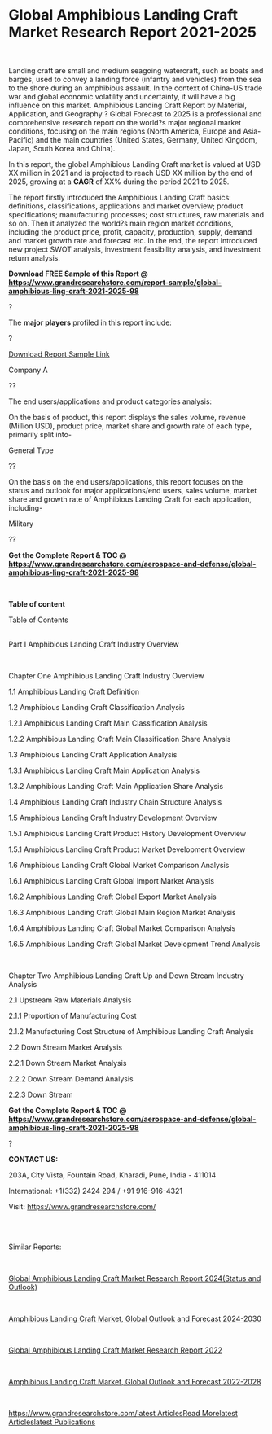 <h1>Global Amphibious Landing Craft Market Research Report 2021-2025</h1><br/><p>Landing craft are small and medium seagoing watercraft, such as boats and barges, used to convey a landing force (infantry and vehicles) from the sea to the shore during an amphibious assault. In the context of China-US trade war and global economic volatility and uncertainty, it will have a big influence on this market. Amphibious Landing Craft Report by Material, Application, and Geography ? Global Forecast to 2025 is a professional and comprehensive research report on the world?s major regional market conditions, focusing on the main regions (North America, Europe and Asia-Pacific) and the main countries (United States, Germany, United Kingdom, Japan, South Korea and China).</p>
 
 
 
 <p>In this report, the global Amphibious Landing Craft market is valued at USD XX million in 2021 and is projected to reach USD XX million by the end of 2025, growing at a <strong>CAGR</strong> of XX% during the period 2021 to 2025.</p>
 
 
 
 <p>The report firstly introduced the Amphibious Landing Craft basics: definitions, classifications, applications and market overview; product specifications; manufacturing processes; cost structures, raw materials and so on. Then it analyzed the world?s main region market conditions, including the product price, profit, capacity, production, supply, demand and market growth rate and forecast etc. In the end, the report introduced new project SWOT analysis, investment feasibility analysis, and investment return analysis.</p>
 
 
 
 <div><b>Download FREE Sample of this Report @ <a href="https://www.grandresearchstore.com/report-sample/global-amphibious-ling-craft-2021-2025-98">https://www.grandresearchstore.com/report-sample/global-amphibious-ling-craft-2021-2025-98</a></b></div>
 
 
 
 <p>? </p>
 
 
 
 <p>The <strong>major players</strong> profiled in this report include:</p>
 
 
 
 <p>? </p>
 
 
 
 <p><a href="https://www.grandresearchstore.com/mr-admin/report-sample/global-amphibious-ling-craft-2021-2025-98">Download Report Sample Link</a></p>
 
 
 
 <p>Company A</p>
 
 
 
 <p>??</p>
 
 
 
 <p>The end users/applications and product categories analysis:</p>
 
 
 
 <p>On the basis of product, this report displays the sales volume, revenue (Million USD), product price, market share and growth rate of each type, primarily split into-</p>
 
 
 
 <p>General Type</p>
 
 
 
 <p>??</p>
 
 
 
 <p>On the basis on the end users/applications, this report focuses on the status and outlook for major applications/end users, sales volume, market share and growth rate of Amphibious Landing Craft for each application, including-</p>
 
 
 
 <p>Military</p>
 
 
 
 <p>??</p>
 
 
 
 <div><b>Get the Complete Report & TOC @ <a href="https://www.grandresearchstore.com/aerospace-and-defense/global-amphibious-ling-craft-2021-2025-98">https://www.grandresearchstore.com/aerospace-and-defense/global-amphibious-ling-craft-2021-2025-98</a></b></div>
 
 
 
 <p><br />
 
 <b>Table of content</b></p>
 
 
 
 <p>Table of Contents<br />
 
 <br />
 
 Part I Amphibious Landing Craft Industry Overview<br />
 
 <br />
 
 Chapter One Amphibious Landing Craft Industry Overview<br />
 
 1.1 Amphibious Landing Craft Definition<br />
 
 1.2 Amphibious Landing Craft Classification Analysis<br />
 
 1.2.1 Amphibious Landing Craft Main Classification Analysis<br />
 
 1.2.2 Amphibious Landing Craft Main Classification Share Analysis<br />
 
 1.3 Amphibious Landing Craft Application Analysis<br />
 
 1.3.1 Amphibious Landing Craft Main Application Analysis<br />
 
 1.3.2 Amphibious Landing Craft Main Application Share Analysis<br />
 
 1.4 Amphibious Landing Craft Industry Chain Structure Analysis<br />
 
 1.5 Amphibious Landing Craft Industry Development Overview<br />
 
 1.5.1 Amphibious Landing Craft Product History Development Overview<br />
 
 1.5.1 Amphibious Landing Craft Product Market Development Overview<br />
 
 1.6 Amphibious Landing Craft Global Market Comparison Analysis<br />
 
 1.6.1 Amphibious Landing Craft Global Import Market Analysis<br />
 
 1.6.2 Amphibious Landing Craft Global Export Market Analysis<br />
 
 1.6.3 Amphibious Landing Craft Global Main Region Market Analysis<br />
 
 1.6.4 Amphibious Landing Craft Global Market Comparison Analysis<br />
 
 1.6.5 Amphibious Landing Craft Global Market Development Trend Analysis<br />
 
 <br />
 
 Chapter Two Amphibious Landing Craft Up and Down Stream Industry Analysis<br />
 
 2.1 Upstream Raw Materials Analysis<br />
 
 2.1.1 Proportion of Manufacturing Cost<br />
 
 2.1.2 Manufacturing Cost Structure of Amphibious Landing Craft Analysis<br />
 
 2.2 Down Stream Market Analysis<br />
 
 2.2.1 Down Stream Market Analysis<br />
 
 2.2.2 Down Stream Demand Analysis<br />
 
 2.2.3 Down Stream</p>
 
 
 
 <div><b>Get the Complete Report & TOC @ <a href="https://www.grandresearchstore.com/aerospace-and-defense/global-amphibious-ling-craft-2021-2025-98">https://www.grandresearchstore.com/aerospace-and-defense/global-amphibious-ling-craft-2021-2025-98</a></b></div>
 
 
 
 <p>? </p>
 
 
 
 <p><b>CONTACT US:</b><br />
 
 203A, City Vista, Fountain Road, Kharadi, Pune, India - 411014<br />
 
 International: +1(332) 2424 294 / +91 916-916-4321<br />
 
 Visit: <a href="https://www.grandresearchstore.com/">https://www.grandresearchstore.com/</a><br />
 
 <br />
 
 <br />
 
 Similar Reports:<br />
 
 <br />
 
 <a href="https://www.grandresearchstore.com/machines/global-amphibious-ling-craft-2024-783">Global Amphibious Landing Craft Market Research Report 2024(Status and Outlook)</a><br />
 
 <br />
 
 <a href="https://www.grandresearchstore.com/machines/global-amphibious-ling-craft-forecast-2024-2030-362">Amphibious Landing Craft Market, Global Outlook and Forecast 2024-2030</a><br />
 
 <br />
 
 <a href="https://www.grandresearchstore.com/machines/global-amphibious-ling-craft-2022-395">Global Amphibious Landing Craft Market Research Report 2022</a><br />
 
 <br />
 
 <a href="https://www.grandresearchstore.com/machines/global-amphibious-ling-craft-forecast-2022-2028-398">Amphibious Landing Craft Market, Global Outlook and Forecast 2022-2028</a><br />
 
 <br />
 
 <a href="https://gyeongbokgung.com">https://www.grandresearchstore.com/</a><a href="https://hallyeomaritime.com">latest Articles</a><a href="https://jingwansa.com">Read More</a><a href="https://nguoiviet.jp/">latest Articles</a><a href="https://www.intelmarketresearch.com/">latest Publications</a></p>